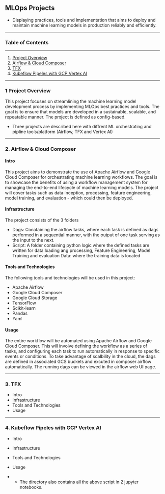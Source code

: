 ## MLOps Projects
- Displaying practices, tools and implementation that aims to deploy and maintain machine learning models in production reliably and efficiently. 
***


### Table of Contents
***
1. [Project Overview](#1-project-overview)
2. [Airflow & Cloud Composer](#airflow-&-cloud-composer)
3. [TFX](#tfx)
4. [Kubeflow Pipeles with GCP Vertex AI](#kubeflow-pipeles-with-gcp-vertex-ai)

***
### 1 Project Overview

This project focuses on streamlining the machine learning model development process by implementing MLOps best practices and tools. The goal is to ensure that models are developed in a sustainable, scalable, and repeatable manner. The project is defined as config-based.

- Three projects are described here with diffrent ML orchestrating and pipline tools/platform (Airflow, TFX and Vertex AI)
***

### 2. Airflow & Cloud Composer
#### Intro
This project aims to demonstrate the use of Apache Airflow and Google Cloud Composer for orchestrating machine learning workflows. The goal is to showcase the benefits of using a workflow management system for managing the end-to-end lifecycle of machine learning models. The project will cover tasks such as data inception, processing, feature engineering, model training, and evaluation - which could then be deployed.



#### Infrastructure
The project consists of the 3 folders
- Dags: Conataining the airflow tasks, where each task is defined as dags performed in a sequential manner, with the output of one task serving as the input to the next.
- Script: A folder containing python logic where the defined tasks are written for data loading ang processing, Feature Engineering, Model Training and evaluation
Data: where the training data is located



#### Tools and Technologies
The following tools and technologies will be used in this project:
- Apache Airflow
- Google Cloud Composer
- Google Cloud Storage
- TensorFlow
- Scikit-learn
- Pandas
- Yaml


#### Usage
The entire workflow will be automated using Apache Airflow and Google Cloud Composer. This will involve defining the workflow as a series of tasks, and configuring each task to run automatically in response to specific events or conditions. To take advantage of scalbility in the cloud, the dags are defined in associated GCS buckets and excuted in composer airflow automatically. The running dags can be viewed in the airflow web UI page.
































***
### 3. TFX
- Intro
- Infrastructure
- Tools and Technologies
- Usage

***
### 4. Kubeflow Pipeles with GCP Vertex AI
- Intro
- Infrastructure
- Tools and Technologies
- Usage



- - The directory also contains all the above script in 2 jupyter notebooks.


